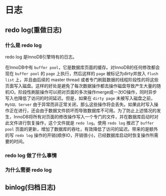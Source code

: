 # 日志

## redo log(重做日志)

### 什么是 redo log

redo log 是InnoDB引擎特有的日志。

在InnoDB中有 `buffer pool`，它是数据库页面的缓存。对InnoDB的任何修改都会现在 `buffer pool` 的 `page` 上执行，然后这样的 `page` 被标记为dirty并放入 `flush list` 上，并且由后续的 master thread 或者专门刷脏数据的线程阶段性的将这些页面写入磁盘。这样的好处是避免了每次数据操作都去操作磁盘导致产生大量的随机IO。阶段性刷脏操作可以把对页面的多次操作merge成一次IO操作，同时异步写入也降低了访问的时间延迟。但是，如果在 `dirty page` 未被写入磁盘之前，`MySQL Server` 由于异常而非正常关闭，那么这些操作将会丢失。如果此时写入操作正在进行，还会由于数据文件损坏而导致数据库不可用。为了防止上述情况的发生，InnoDB将所有对页面的修改操作写入一个专门的文件，并在数据库启动时对此文件进行恢复操作，这个文件就是 `redo log`。使用 `redo log` 推迟了 `buffer pool` 页面的更新，增加了数据库的吞吐，有效降低了访问的延迟。带来的是额外的写 `redo log` 操作的开销(顺序IO，开销很小)，已经数据库启动时恢复操作所需要的时间。

### redo log 做了什么事情

### 为什么需要 redo log


## binlog(归档日志)